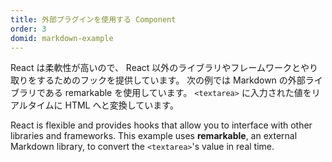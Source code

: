 ```yaml
---
title: 外部プラグインを使用する Component
order: 3
domid: markdown-example
---
```


React は柔軟性が高いので、
React 以外のライブラリやフレームワークとやり取りをするためのフックを提供しています。
次の例では Markdown の外部ライブラリである remarkable を使用しています。
`<textarea>` に入力された値をリアルタイムに HTML へと変換しています。

React is flexible and provides hooks that allow you to interface with other libraries 
and frameworks. 
This example uses **remarkable**, an external Markdown library, 
to convert the `<textarea>`'s value in real time.
